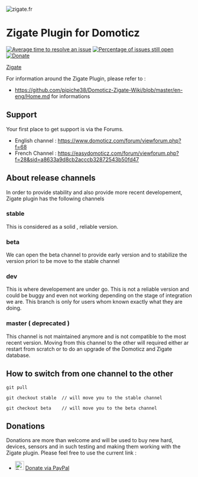 ![zigate.fr](https://github.com/pipiche38/Domoticz-Zigate-Wiki/blob/master/Images/ZiGate.png)
# Zigate Plugin for Domoticz

[![Average time to resolve an issue](http://isitmaintained.com/badge/resolution/sasu-drooz/Domoticz-Zigate.svg)](http://isitmaintained.com/project/sasu-drooz/Domoticz-Zigate "Average time to resolve an issue")
[![Percentage of issues still open](http://isitmaintained.com/badge/open/sasu-drooz/Domoticz-Zigate.svg)](http://isitmaintained.com/project/sasu-drooz/Domoticz-Zigate "Percentage of issues still open")
[![Donate](https://img.shields.io/badge/Donate-PayPal-green.svg)](https://paypal.me/pipiche "Donate via PayPal")




[Zigate](https://zigate.fr "Python Plugin for Domoticz home automation.")

For information around the Zigate Plugin, please refer to :
* https://github.com/pipiche38/Domoticz-Zigate-Wiki/blob/master/en-eng/Home.md for informations 

## Support

Your first place to get support is via the Forums.
* English channel : https://www.domoticz.com/forum/viewforum.php?f=68
* French Channel : https://easydomoticz.com/forum/viewforum.php?f=28&sid=a8633a9d8cb2acccb32872543b50fd47

## About release channels

In order to provide stability and also provide more recent developement, Zigate plugin has the following channels

### stable
This is considered as a solid , reliable version.

### beta

We can open the beta channel to provide early version and to stabilize the version priori to be move to the stable channel

### dev

This is where developement are under go. This is not a reliable version and could be buggy and even not working depending on the stage of integration we are.
This branch is only for users whom known exactly what they are doing.

### master ( deprecated )
This channel is not maintained anymore and is not compatible to the most recent version.
Moving from this channel to the other will required either ar restart from scratch or to do an upgrade of the Domoticz and Zigate database.

## How to switch from one channel to the other

`git pull`

`git checkout stable  // will move you to the stable channel`

`git checkout beta    // will move you to the beta channel`


## Donations
Donations are more than welcome and will be used to buy new hard, devices, sensors and in such testing and making them working with the Zigate plugin. Please feel free to use the current link :

* <img src="https://www.pipiche.fr//pp.svg" width="24" height="24" alt="Donate via Paypal"/> <a href="https://paypal.me/pipiche">Donate via PayPal</a><br/>


